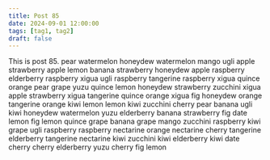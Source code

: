 ```yaml
---
title: Post 85
date: 2024-09-01 12:00:00
tags: [tag1, tag2]
draft: false
---
```

This is post 85.
pear
watermelon
honeydew
watermelon
mango
ugli
apple
strawberry
apple
lemon
banana
strawberry
honeydew
apple
raspberry
elderberry
raspberry
xigua
ugli
raspberry
tangerine
raspberry
xigua
quince
orange
pear
grape
yuzu
quince
lemon
honeydew
strawberry
zucchini
xigua
apple
strawberry
xigua
tangerine
quince
orange
xigua
fig
honeydew
orange
tangerine
orange
kiwi
lemon
lemon
kiwi
zucchini
cherry
pear
banana
ugli
kiwi
honeydew
watermelon
yuzu
elderberry
banana
strawberry
fig
date
lemon
fig
lemon
quince
grape
banana
grape
mango
zucchini
raspberry
kiwi
grape
ugli
raspberry
raspberry
nectarine
orange
nectarine
cherry
tangerine
elderberry
tangerine
nectarine
kiwi
zucchini
kiwi
elderberry
kiwi
date
cherry
cherry
elderberry
yuzu
cherry
fig
lemon
